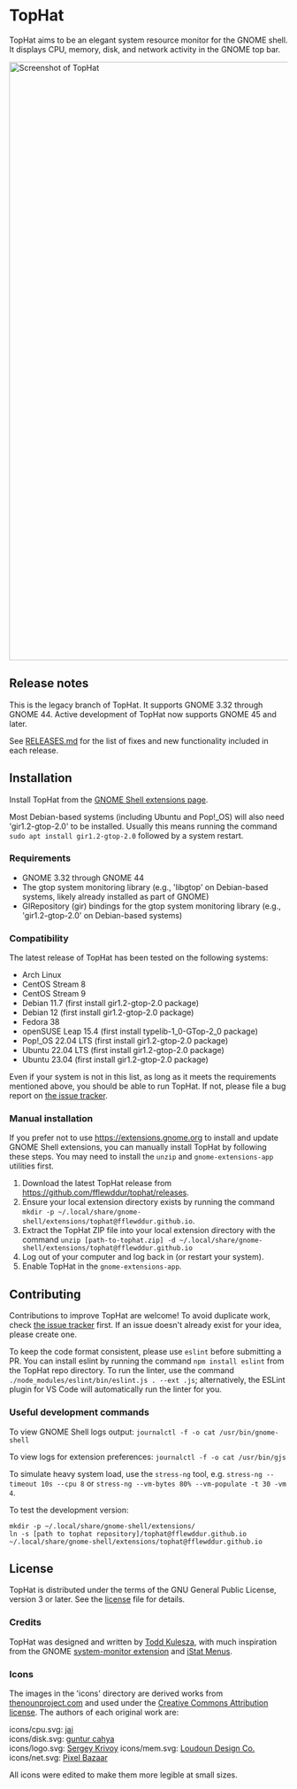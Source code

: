 # TopHat

TopHat aims to be an elegant system resource monitor for the GNOME shell. It
displays CPU, memory, disk, and network activity in the GNOME top bar.

<img src="./screenshots/tophat.png?raw=true" width="1080px" alt="Screenshot of
TopHat">

## Release notes

This is the legacy branch of TopHat. It supports GNOME 3.32 through GNOME 44.
Active development of TopHat now supports GNOME 45 and later.

See [RELEASES.md](RELEASES.md) for the list of fixes and new functionality
included in each release.

## Installation

Install TopHat from the [GNOME Shell extensions
page](https://extensions.gnome.org/extension/5219/tophat/).

Most Debian-based systems (including Ubuntu and Pop!_OS) will also need
'gir1.2-gtop-2.0' to be installed. Usually this means running the command
`sudo apt install gir1.2-gtop-2.0` followed by a system restart.

### Requirements

- GNOME 3.32 through GNOME 44
- The gtop system monitoring library (e.g., 'libgtop' on Debian-based systems,
  likely already installed as part of GNOME)
- GIRepository (gir) bindings for the gtop system monitoring library (e.g.,
  'gir1.2-gtop-2.0' on Debian-based systems)

### Compatibility

The latest release of TopHat has been tested on the following systems:

- Arch Linux
- CentOS Stream 8
- CentOS Stream 9
- Debian 11.7 (first install gir1.2-gtop-2.0 package)
- Debian 12 (first install gir1.2-gtop-2.0 package)
- Fedora 38
- openSUSE Leap 15.4 (first install typelib-1_0-GTop-2_0 package)
- Pop!_OS 22.04 LTS (first install gir1.2-gtop-2.0 package)
- Ubuntu 22.04 LTS (first install gir1.2-gtop-2.0 package)
- Ubuntu 23.04 (first install gir1.2-gtop-2.0 package)

Even if your system is not in this list, as long as it meets the
requirements mentioned above, you should be able to run TopHat. If not, please
file a bug report on [the issue
tracker](https://github.com/fflewddur/tophat/issues).

### Manual installation

If you prefer not to use https://extensions.gnome.org to install and update
GNOME Shell extensions, you can manually install TopHat by following these
steps. You may need to install the `unzip` and `gnome-extensions-app`
utilities first.

1) Download the latest TopHat release from
   https://github.com/fflewddur/tophat/releases.
2) Ensure your local extension directory exists by running the command `mkdir
   -p ~/.local/share/gnome-shell/extensions/tophat@fflewddur.github.io`.
3) Extract the TopHat ZIP file into your local extension directory with the
   command `unzip [path-to-tophat.zip] -d
   ~/.local/share/gnome-shell/extensions/tophat@fflewddur.github.io`
4) Log out of your computer and log back in (or restart your system).
5) Enable TopHat in the `gnome-extensions-app`.

## Contributing

Contributions to improve TopHat are welcome! To avoid duplicate work, check
[the issue tracker](https://github.com/fflewddur/tophat/issues) first. If an
issue doesn't already exist for your idea, please create one.

To keep the code format consistent, please use `eslint` before submitting a
PR. You can install eslint by running the command `npm install eslint` from
the TopHat repo directory. To run the linter, use the command
`./node_modules/eslint/bin/eslint.js . --ext .js`; alternatively, the ESLint
plugin for VS Code will automatically run the linter for you.

### Useful development commands

To view GNOME Shell logs output: `journalctl -f -o cat /usr/bin/gnome-shell`

To view logs for extension preferences: `journalctl -f -o cat /usr/bin/gjs`

To simulate heavy system load, use the `stress-ng` tool, e.g. `stress-ng
--timeout 10s --cpu 8` or `stress-ng --vm-bytes 80% --vm-populate -t 30 -vm
4`.

To test the development version:

    mkdir -p ~/.local/share/gnome-shell/extensions/
    ln -s [path to tophat repository]/tophat@fflewddur.github.io ~/.local/share/gnome-shell/extensions/tophat@fflewddur.github.io

## License

TopHat is distributed under the terms of the GNU General Public License,
version 3 or later. See the [license] file for details.

### Credits

TopHat was designed and written by [Todd
Kulesza](https://github.com/fflewddur), with much inspiration from the GNOME
[system-monitor
extension](https://extensions.gnome.org/extension/120/system-monitor/) and
[iStat Menus](https://bjango.com/mac/istatmenus/).

### Icons

The images in the 'icons' directory are derived works from
[thenounproject.com](https://thenounproject.com) and used under the [Creative
Commons Attribution license](https://creativecommons.org/licenses/by/3.0/).
The authors of each original work are:

icons/cpu.svg: [jai](https://thenounproject.com/jairam.182/)  
icons/disk.svg: [guntur cahya](https://thenounproject.com/gunturcahya05/)  
icons/logo.svg: [Sergey Krivoy](https://thenounproject.com/krivoydesigner/)
icons/mem.svg: [Loudoun Design
Co.](https://thenonproject.com/LoudounDesignCo/)  
icons/net.svg: [Pixel Bazaar](https://thenounproject.com/pixelbazaar/)  

All icons were edited to make them more legible at small sizes.

[license]: LICENSE
